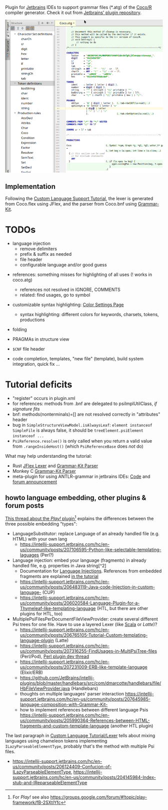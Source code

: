 Plugin for [Jetbrains](https://www.jetbrains.com/) IDEs
to support grammar files (\*.atg) of the [Coco/R](http://ssw.jku.at/Coco/) compiler generator.
Check it out from [Jetbrains' plugin repository](https://plugins.jetbrains.com/idea/plugin/9457-coco-r-grammar-support).

![Screenshot of v3](doc/2017-02-06.v3.Screenshot.Cocoatg.png)

## Implementation

Following the [Custom Language Support Tutorial](http://www.jetbrains.org/intellij/sdk/docs/tutorials/custom_language_support_tutorial.html), the lexer is generated from Coco.flex using JFlex, and the parser from Coco.bnf using [Grammar-Kit](https://github.com/JetBrains/Grammar-Kit).

# TODOs
* language injection
    - remove delimiters
    - prefix & suffix as needed
    - file header
    - configurable language and/or good guess

- references: something misses for highlighting of all uses (! works in coco.atg)
    - references not resolved in IGNORE, COMMENTS
    - related: find usages, go to symbol
- customizable syntax highlighting: [Color Settings Page](http://www.jetbrains.org/intellij/sdk/docs/tutorials/custom_language_support/syntax_highlighter_and_color_settings_page.html)
    - syntax highlighting: different colors for keywords, charsets, tokens, productions
- folding
- PRAGMAs in structure view
- `$CNF` file header

- code completion, templates, "new file" (template), build system integration, quick fix ...

# Tutorial deficits
- "register" occurs in plugin.xml
- for references: methods from .bnf are delegated to psiImplUtilClass, *if signature fits*
- bnf: methods(nonterminals)=[] are not resolved correctly in "attributes" header
- bug in `SimpleStructureViewModel.isAlwaysLeaf`: `element instanceof SimpleFile` is always false, it should be `treeElement.psiElement instanceof ...`
- `PsiReference.resolve()` is only called when you return a valid value from `.rangeInsideHost()` (which `PsiReferenceBase` does *not* do)

What may help understanding the tutorial:
- Rust [JFlex Lexer](https://github.com/intellij-rust/intellij-rust/blob/master/src/main/grammars/RustLexer.flex) and [Grammar-Kit Parser](https://github.com/intellij-rust/intellij-rust/blob/master/src/main/grammars/RustParser.bnf)
- Monkey C [Grammar-Kit Parser](https://github.com/liias/monkey/blob/master/src/main/java/io/github/liias/monkey/lang/grammar/Monkey.bnf)
- meta-plugin for using ANTLR-grammar in jetbrains IDEs: [Code](https://github.com/antlr/jetbrains) and [forum announcement](https://intellij-support.jetbrains.com/hc/en-us/community/posts/206103369-Using-ANTLR-v4-to-lex-parse-custom-file-formats)

## howto language embedding, other plugins & forum posts

[This thread about the *Play!* plugin](https://intellij-support.jetbrains.com/hc/en-us/community/posts/206780275-Example-of-a-custom-language-plugin-for-a-templating-language)[^1] explains the differences between the three possible embedding "types":

- LanguageSubstitutor: replace Language of an already handled file (e.g. HTML) with your own lang
    * <https://intellij-support.jetbrains.com/hc/en-us/community/posts/207106595-Python-like-selectable-templating-laguages> (Perl?)
- Language injection: embed your language (fragments) in already handled file, e.g. properties in Java string[^2]
    *  Documentation for [Language Injections](https://www.jetbrains.com/help/idea/2016.3/using-language-injections.html). References from embedded fragments are explained [in the tutorial](http://www.jetbrains.org/intellij/sdk/docs/tutorials/custom_language_support/reference_contributor.html#define-a-reference-contributor)
    * <https://intellij-support.jetbrains.com/hc/en-us/community/posts/206483119-Java-code-Injection-in-custom-language-> (CUP)
    * <https://intellij-support.jetbrains.com/hc/en-us/community/posts/206020584-Language-Plugin-for-a-Thymeleaf-like-templating-language> (HTL, but there are other plugins for HTL, too)
- MultiplePsiFilesPerDocumentFileViewProvider: create several different Psi trees for one file. Have to use a layered Lexer (like [Scala](https://github.com/JetBrains/intellij-scala/blob/32dd1c4/src/org/jetbrains/plugins/scala/lang/lexer/LayeredLexer.java) or *Latte*)?
    * <https://intellij-support.jetbrains.com/hc/en-us/community/posts/206765105-Tutorial-Custom-templating-language-plugin> (Latte)
    * <https://intellij-support.jetbrains.com/hc/en-us/community/posts/207316255-FindUsages-in-MultiPsiTree-files> (Perl/Pod), [Perl plugin dev thread](https://intellij-support.jetbrains.com/hc/en-us/community/posts/206102159-Perl5-plugin-for-Intellij-IDEA)
    * <https://intellij-support.jetbrains.com/hc/en-us/community/posts/207231009-ERB-like-template-language> (Elixir/ERB)
    * <https://github.com/JetBrains/intellij-plugins/blob/master/handlebars/src/com/dmarcotte/handlebars/file/HbFileViewProvider.java> (Handlebars)
    * thoughts on multiple languages' parser interaction <https://intellij-support.jetbrains.com/hc/en-us/community/posts/207645985-language-composition-with-Grammar-Kit->
    * how to implement references between different language Psis <https://intellij-support.jetbrains.com/hc/en-us/community/posts/205990364-References-between-HTML-fragments-and-custom-template-language> (another HTL plugin)


The last paragraph in [Custom Language Tutorial/Lexer](http://www.jetbrains.org/intellij/sdk/docs/reference_guide/custom_language_support/implementing_lexer.html) tells about mixing languages using chameleon tokens implementing `ILazyParseableElementType`, probably that's the method with multiple Psi files.
- <https://intellij-support.jetbrains.com/hc/en-us/community/posts/206124409-Confucion-of-ILazyParseableElementType>, <https://intellij-support.jetbrains.com/hc/en-us/community/posts/204145984-Index-stub-and-IReparseableElementType>

[^1]: For *Play!* see also <https://groups.google.com/forum/#!topic/play-framework/fB-2SXtlYfc>
